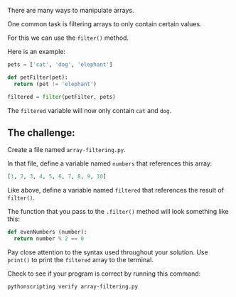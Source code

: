 There are many ways to manipulate arrays.

One common task is filtering arrays to only contain certain values.

For this we can use the `filter()` method.

Here is an example:

```py
pets = ['cat', 'dog', 'elephant']

def petFilter(pet):
  return (pet != 'elephant')

filtered = filter(petFilter, pets)
```

The `filtered` variable will now only contain `cat` and `dog`.

## The challenge:

Create a file named `array-filtering.py`.

In that file, define a variable named `numbers` that references this array:

```py
[1, 2, 3, 4, 5, 6, 7, 8, 9, 10]
```

Like above, define a variable named `filtered` that references the result of `filter()`.

The function that you pass to the `.filter()` method will look something like this:

```py
def evenNumbers (number):
  return number % 2 == 0
```

Pay close attention to the syntax used throughout your solution. Use `print()` to print the `filtered` array to the terminal.

Check to see if your program is correct by running this command:

```bash
pythonscripting verify array-filtering.py
```
